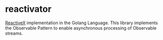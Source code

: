 # reactivator
[ReactiveX](http://reactivex.io/) implementation in the Golang Language. This library implements the Observable Pattern to enable asynchronous processing of Observable streams.

